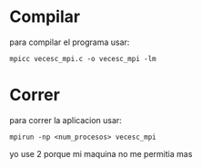 # Compilar

para compilar el programa usar:
```
mpicc vecesc_mpi.c -o vecesc_mpi -lm
```

# Correr
para correr la aplicacion usar:
```
mpirun -np <num_procesos> vecesc_mpi
```
yo use 2 porque mi maquina no me permitia mas
